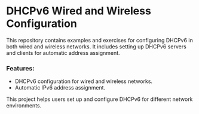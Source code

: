 # DHCPv6 Wired and Wireless Configuration

This repository contains examples and exercises for configuring DHCPv6 in both wired and wireless networks. It includes setting up DHCPv6 servers and clients for automatic address assignment.

### Features:
- DHCPv6 configuration for wired and wireless networks.
- Automatic IPv6 address assignment.

This project helps users set up and configure DHCPv6 for different network environments.

